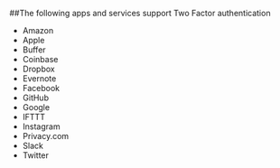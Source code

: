 ##The following apps and services support Two Factor authentication
* Amazon
* Apple
* Buffer
* Coinbase
* Dropbox
* Evernote
* Facebook
* GitHub
* Google
* IFTTT
* Instagram
* Privacy.com
* Slack
* Twitter
